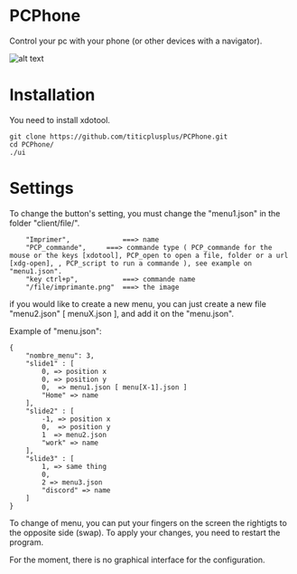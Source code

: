 # PCPhone
Control your pc with your phone (or other devices with a navigator).

![alt text](https://github.com/titicplusplus/PCPhone/blob/main/screen/screen2.png?raw=true)


# Installation

You need to install xdotool.

```
git clone https://github.com/titicplusplus/PCPhone.git
cd PCPhone/
./ui
```

# Settings

To change the button's setting, you must change the "menu1.json" in the folder "client/file/".

```
	"Imprimer",             ===> name
	"PCP_commande",		===> commande type ( PCP_commande for the mouse or the keys [xdotool], PCP_open to open a file, folder or a url [xdg-open], , PCP_script to run a commande ), see example on "menu1.json".
	"key ctrl+p",	        ===> commande name
	"/file/imprimante.png"  ===> the image
```

if you would like to create a new menu, you can just create a new file "menu2.json" [ menuX.json ], and add it on the "menu.json".

Example of "menu.json":

```
{
	"nombre_menu": 3,
	"slide1" : [
		0, => position x
		0, => position y
		0,  => menu1.json [ menu[X-1].json ]
		"Home" => name
	],
	"slide2" : [
		-1, => position x
		0,  => position y
		1  => menu2.json
		"work" => name
	],
	"slide3" : [
		1, => same thing
		0,
		2 => menu3.json
		"discord" => name
	]
}
```


To change of menu, you can put your fingers on the screen the rightigts to the opposite side (swap).
To apply your changes, you need to restart the program.

For the moment, there is no graphical interface for the configuration.

